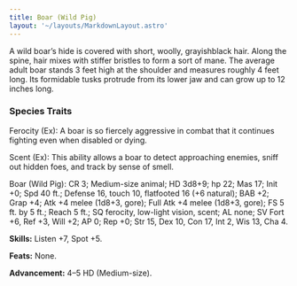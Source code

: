 ```yaml
---
title: Boar (Wild Pig)
layout: '~/layouts/MarkdownLayout.astro'
---
```

A wild boar’s hide is covered with short, woolly, grayishblack hair. Along the
spine, hair mixes with stiffer bristles to form a sort of mane. The average
adult boar stands 3 feet high at the shoulder and measures roughly 4 feet
long. Its formidable tusks protrude from its lower jaw and can grow up to 12
inches long.

###  Species Traits

Ferocity (Ex): A boar is so fiercely aggressive in combat that it continues
fighting even when disabled or dying.

Scent (Ex): This ability allows a boar to detect approaching enemies, sniff
out hidden foes, and track by sense of smell.

Boar (Wild Pig): CR 3; Medium-size animal; HD 3d8+9; hp 22; Mas 17; Init +0;
Spd 40 ft.; Defense 16, touch 10, flatfooted 16 (+6 natural); BAB +2; Grap +4;
Atk +4 melee (1d8+3, gore); Full Atk +4 melee (1d8+3, gore); FS 5 ft. by 5
ft.; Reach 5 ft.; SQ ferocity, low-light vision, scent; AL none; SV Fort +6,
Ref +3, Will +2; AP 0; Rep +0; Str 15, Dex 10, Con 17, Int 2, Wis 13, Cha 4.

**Skills:** Listen +7, Spot +5.

**Feats:** None.

**Advancement:** 4–5 HD (Medium-size).

